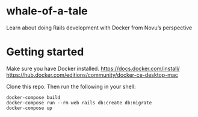 # whale-of-a-tale
Learn about doing Rails development with Docker from Novu’s perspective

# Getting started
Make sure you have Docker installed.
https://docs.docker.com/install/
https://hub.docker.com/editions/community/docker-ce-desktop-mac

Clone this repo. Then run the following in your shell:
```
docker-compose build
docker-compose run --rm web rails db:create db:migrate
docker-compose up
```
